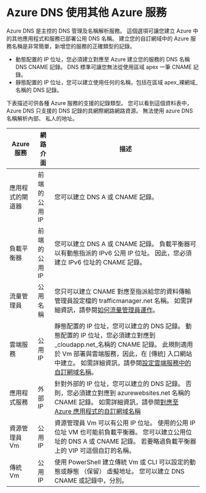 <properties
  pageTitle="與其他 Azure 服務使用 Azure DNS |Microsoft Azure"
  description="瞭解如何使用 Azure DNS 解析為其他 Azure 服務名稱"
  services="dns"
  documentationCenter="na"
  authors="sdwheeler"
  manager="carmonm"
  editor=""
  tags="azure dns"
/>
<tags
  ms.service="dns"
  ms.devlang="na"
  ms.topic="article"
  ms.tgt_pltfrm="na"
  ms.workload="infrastructure-services"
  ms.date="09/21/2016"
  ms.author="sewhee"
/>

# <a name="using-azure-dns-with-other-azure-services"></a>Azure DNS 使用其他 Azure 服務

Azure DNS 是主控的 DNS 管理及名稱解析服務。 這個選項可讓您建立 Azure 中的其他應用程式和服務已部署公用 DNS 名稱。 建立您的自訂網域中的 Azure 服務名稱是非常簡單，新增您的服務的正確類型的記錄。

* 動態配置的 IP 位址，您必須建立對應至 Azure 建立您的服務的 DNS 名稱 DNS CNAME 記錄。 DNS 標準可讓您無法從使用區域 apex 一筆 CNAME 記錄。
* 靜態配置的 IP 位址，您可以建立使用任何的名稱，包括在區域 apex_裸網域_名稱的 DNS 記錄。

下表描述可供各種 Azure 服務的支援的記錄類型。 您可以看到這個資料表中，Azure DNS 只支援的 DNS 記錄的具網際網路網路資源。 無法使用 azure DNS 名稱解析內部、 私人的地址。

| Azure 服務 | 網路介面 | 描述 |
|---------------|-------------------|-------------|
| 應用程式的閘道器 | 前端的公用 IP | 您可以建立 DNS A 或 CNAME 記錄。 |
| 負載平衡器 | 前端的公用 IP | 您可以建立 DNS A 或 CNAME 記錄。 負載平衡器可以有動態指派的 IPv6 公用 IP 位址。 因此，您必須建立 IPv6 位址的 CNAME 記錄。 |
| 流量管理員 | 公用名稱 | 您只可以建立 CNAME 對應至指派給您的資料傳輸管理員設定檔的 trafficmanager.net 名稱。 如需詳細資訊，請參閱[如何流量管理員運作](../traffic-manager/traffic-manager-how-traffic-manager-works.md#traffic-manager-example)。 |
| 雲端服務 | 公用 IP | 靜態配置的 IP 位址，您可以建立的 DNS 記錄。 動態配置的 IP 位址，您必須建立對應到_cloudapp.net_名稱的 CNAME 記錄。 此規則適用於 Vm 部署與雲端服務，因此，在 [傳統] 入口網站中建立。 如需詳細資訊，請參閱[設定雲端服務中的自訂網域名稱](../cloud-services/cloud-services-custom-domain-name-portal.md)。 |
| 應用程式服務 | 外部 IP | 針對外部的 IP 位址，您可以建立的 DNS 記錄。 否則，您必須建立對應到 azurewebsites.net 名稱的 CNAME 記錄。 如需詳細資訊，請參閱[對應至 Azure 應用程式的自訂網域名稱](../app-service-web/web-sites-custom-domain-name.md) |
| 資源管理員 Vm | 公用 IP | 資源管理員 Vm 可以有公用 IP 位址。 使用的公用 IP 位址 VM 也可能前負載平衡器。 您可以建立公用位址的 DNS A 或 CNAME 記錄。 若要略過負載平衡器上的 VIP 可這個自訂的名稱。 |
| 傳統 Vm | 公用 IP | 使用 PowerShell 建立傳統 Vm 或 CLI 可以設定的動態或靜態 （保留） 虛擬地址。 您可以建立 DNS CNAME 或記錄中，分別。 |
